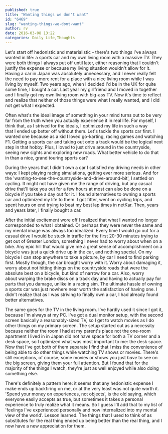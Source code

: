 ```yaml
---
published: true
title: "Wanting things we don't want"
id: "6469"
slug: "wanting-things-we-dont-want"
author: rv
date: 2016-03-08 13:22
categories: Daily Life,Thoughts
---
```

Let's start off hedonistic and materialistic - there's two things I've always wanted in life: a sports car and my own living room with a massive TV. They were both things I always put off until later, either reasoning that I couldn't justify the expense or because my living situation wouldn't allow for it. Having a car in Japan was absolutely unnecessary, and I never really felt the need to pay more rent for a place with a nice living room while I was living by myself. Two years ago, when I decided I'd be in the UK for quite some time, I bought a car. Last year my girlfriend and I moved in together and I finally got my own living room with big-ass TV. Now it's time to reflect and realize that neither of those things were what I really wanted, and I did not get what I expected.

Often what's the ideal image of something in your mind turns out to be very far from the truth when you actually experience it in real life. For myself, I think that, as I strived for the ideals, I optimized my life in such a way that I ended up better off without them. Let's tackle the sports car first. I wanted one because as a kid I loved go-karting, racing games and watching F1. Getting a sports car and taking out onto a track would be the logical next step in that hobby. Plus, I loved to just drive around in the countryside, seeing new sights and exploring new roads. What better vehicle to do that in than a nice, grand touring sports car?

During the years that I didn't own a car I satisfied my driving needs in other ways: I kept playing racing simulations, getting ever more serious. And for the 'wanting-to-see-the-countryside-and-drive-around-bit', I settled on cycling. It might not have given me the range of driving, but any casual drive that'll take you out for a few hours at most can also be done on a bicycle if you take a day out for it. I found alternatives to owning a sports car and optimized my life to them. I got fitter, went on cycling trips, and spent hours on end trying to beat my best lap times in netKar. Then, years and years later, I finally bought a car.

After the initial excitement wore off I realized that what I wanted no longer corresponded to what I obtained. Or perhaps they were never the same and my mental image was always too idealized. Every time I would go out for a casual drive I would be stuck in traffic for the first 20-30 minutes trying to get out of Greater London, something I never had to worry about when on a bike. Any epic hill that would give me a great sense of accomplishment on a bicycle was just a quick drive up in the car, and nothing special. On my bicycle I can stop anywhere to take a picture, by car I need to find parking first. Mostly though, the car brought worry with it. Worry about damaging it, worry about not hitting things on the countryside roads that were the absolute best on a bicycle, but kind of narrow for a car. Also, worry about warping the brake discs on a track day and having to actually pay for parts that you damage, unlike in a racing sim. The ultimate hassle of owning a sports car was just nowhere near worth the satisfaction of having one. I didn't realize that as I was striving to finally own a car, I had already found better alternatives.

The same goes for the TV in the living room. I've hardly used it since I got it, because I'm always at my PC. I've got a dual monitor setup, with the second screen basically a reasonably-sized TV, so I get to watch movies as I do other things on my primary screen. The setup started out as a necessity because neither the room I had at my parent's place not the one-room apartment I lived in in Japan did not have space for both a TV corner and a desk space, so I optimized what was most important to me: the desk space. Now that I've got both of them separate I find that I miss the convenience of being able to do other things while watching TV shows or movies. There's still exceptions, of course; some movies or shows you just *have* to see on the big screen, giving them your full attention. But I found that for the majority of the things I watch, they're just as well enjoyed while also doing something else.

There's definitely a pattern here: it seems that any hedonistic expense I make ends up backfiring on me, or at the very least was not quite worth it. 'Spend your money on experiences, not objects', is the old saying, which everyone easily accepts as true, but sometimes it takes a personal experience to truly realize what it means. So I guess I'll add that to my list of 'feelings I've experienced personally and now internalized into my mental view of the world'. Lesson learned. The things that I used to think of as substitutes for the real thing ended up being better than the real thing, and I now have a new appreciation for them.